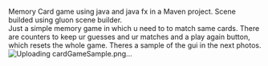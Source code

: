 Memory Card game using java and java fx in a Maven project. 
Scene builded using  gluon scene builder.  
Just a simple memory game in which u need to to match same cards. There are counters to keep ur guesses and ur matches and a play again button, which resets the whole game.
Theres a sample of the gui in the next photos.
![Uploading cardGameSample.png…]()
